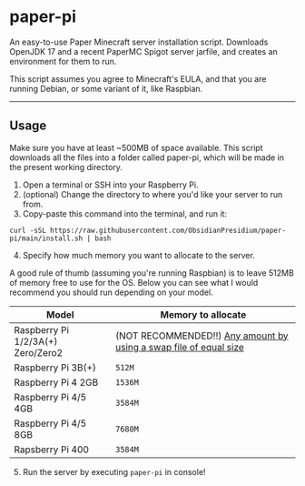 # paper-pi
An easy-to-use Paper Minecraft server installation script.
Downloads OpenJDK 17 and a recent PaperMC Spigot server jarfile, and creates an environment for them to run.

This script assumes you agree to Minecraft's EULA, and that you are running Debian, or some variant of it, like Raspbian.

---
## Usage
Make sure you have at least ~500MB of space available.
This script downloads all the files into a folder called paper-pi, which will be made in the present working directory.
1. Open a terminal or SSH into your Raspberry Pi.
2. (optional) Change the directory to where you'd like your server to run from.
3. Copy-paste this command into the terminal, and run it:

`curl -sSL https://raw.githubusercontent.com/ObsidianPresidium/paper-pi/main/install.sh | bash`

4. Specify how much memory you want to allocate to the server.

A good rule of thumb (assuming you're running Raspbian) is to leave 512MB of memory free to use for the OS. Below you can see what I would recommend you should run depending on your model.

| Model | Memory to allocate|
| ----------- | ----------- |
| Raspberry Pi 1/2/3A(+) Zero/Zero2 | (NOT RECOMMENDED!!) [Any amount by using a swap file of equal size](https://github.com/ObsidianPresidium/paper-pi/wiki/Old-Raspberry-Pi-models) |
| Raspberry Pi 3B(+) | `512M` |
| Raspberry Pi 4 2GB | `1536M` |
| Raspberry Pi 4/5 4GB | `3584M` |
| Raspberry Pi 4/5 8GB | `7680M` |
| Rapsberry Pi 400 | `3584M` |

5. Run the server by executing `paper-pi` in console!
